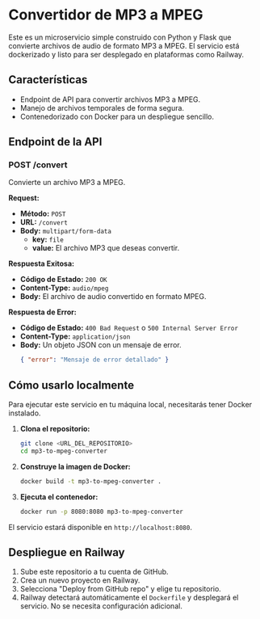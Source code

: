 # Convertidor de MP3 a MPEG

Este es un microservicio simple construido con Python y Flask que convierte archivos de audio de formato MP3 a MPEG. El servicio está dockerizado y listo para ser desplegado en plataformas como Railway.

## Características

- Endpoint de API para convertir archivos MP3 a MPEG.
- Manejo de archivos temporales de forma segura.
- Contenedorizado con Docker para un despliegue sencillo.

## Endpoint de la API

### POST /convert

Convierte un archivo MP3 a MPEG.

**Request:**

- **Método:** `POST`
- **URL:** `/convert`
- **Body:** `multipart/form-data`
  - **key:** `file`
  - **value:** El archivo MP3 que deseas convertir.

**Respuesta Exitosa:**

- **Código de Estado:** `200 OK`
- **Content-Type:** `audio/mpeg`
- **Body:** El archivo de audio convertido en formato MPEG.

**Respuesta de Error:**

- **Código de Estado:** `400 Bad Request` o `500 Internal Server Error`
- **Content-Type:** `application/json`
- **Body:** Un objeto JSON con un mensaje de error.
  ```json
  { "error": "Mensaje de error detallado" }
  ```

## Cómo usarlo localmente

Para ejecutar este servicio en tu máquina local, necesitarás tener Docker instalado.

1.  **Clona el repositorio:**

    ```bash
    git clone <URL_DEL_REPOSITORIO>
    cd mp3-to-mpeg-converter
    ```

2.  **Construye la imagen de Docker:**

    ```bash
    docker build -t mp3-to-mpeg-converter .
    ```

3.  **Ejecuta el contenedor:**
    ```bash
    docker run -p 8080:8080 mp3-to-mpeg-converter
    ```

El servicio estará disponible en `http://localhost:8080`.

## Despliegue en Railway

1.  Sube este repositorio a tu cuenta de GitHub.
2.  Crea un nuevo proyecto en Railway.
3.  Selecciona "Deploy from GitHub repo" y elige tu repositorio.
4.  Railway detectará automáticamente el `Dockerfile` y desplegará el servicio. No se necesita configuración adicional.
